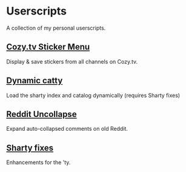 # Userscripts

A collection of my personal userscripts.

## [Cozy.tv Sticker Menu](https://github.com/Xyl-AU/Userscripts/raw/master/Cozy.tv%20Sticker%20Menu.user.js)

Display & save stickers from all channels on Cozy.tv.

## [Dynamic catty](https://github.com/Xyl-AU/Userscripts/raw/master/Dynamic%20catty.user.js)

Load the sharty index and catalog dynamically (requires Sharty fixes)

## [Reddit Uncollapse](https://github.com/Xyl-AU/Userscripts/raw/master/Reddit%20Uncollapse.user.js)

Expand auto-collapsed comments on old Reddit.

## [Sharty fixes](https://github.com/Xyl-AU/Userscripts/raw/master/Sharty%20fixes.user.js)

Enhancements for the 'ty.
